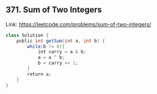 ## 371. Sum of Two Integers
Link: https://leetcode.com/problems/sum-of-two-integers/

```java
class Solution {
    public int getSum(int a, int b) {
        while(b != 0){
            int carry = a & b;
            a = a ^ b;
            b = carry << 1;
        }
        return a;
    }
}
```
